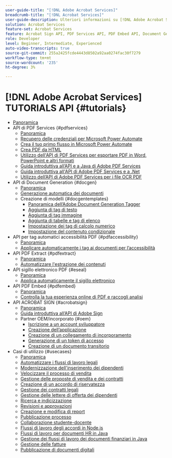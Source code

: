 ```yaml
---
user-guide-title: "[!DNL Adobe Acrobat Services]"
breadcrumb-title: "[!DNL Acrobat Services]"
user-guide-description: Ulteriori informazioni su [!DNL Adobe Acrobat Services]
solution: Acrobat Services
feature-set: Acrobat Services
feature: Acrobat Sign API, PDF Services API, PDF Embed API, Document Generation API, PDF Accessibility Auto-Tag API, PDF Electronic Seal API, PDF Extract API
role: Developer
level: Beginner, Intermediate, Experienced
auto-video-transcripts: true
source-git-commit: 255a2425fcde4443d8502a92aa0274fac30f7279
workflow-type: tm+mt
source-wordcount: '235'
ht-degree: 3%

---
```



# [!DNL Adobe Acrobat Services] TUTORIALS API {#tutorials}

+ [Panoramica](overview.md)
+ API di PDF Services {#pdfservices}
   + [Panoramica](pdfservices/overview-pdfservices.md)
   + [Recupero delle credenziali per Microsoft Power Automate](pdfservices/getting-credentials-power-automate.md)
   + [Crea il tuo primo flusso in Microsoft Power Automate](pdfservices/create-workflow-power-automate.md)
   + [Crea PDF da HTML](pdfservices/createpdffromhtml.md)
   + [Utilizzo dell&#39;API di PDF Services per esportare PDF in Word, PowerPoint e altri formati](pdfservices/exportpdf.md)
   + [Guida introduttiva all’API e a Java di Adobe PDF Services](pdfservices/gettingstartedjava.md)
   + [Guida introduttiva all&#39;API di Adobe PDF Services e a .Net](pdfservices/gettingstartednet.md)
   + [Utilizzo dell’API di Adobe PDF Services per i file OCR PDF](pdfservices/ocr.md)
+ API di Document Generation {#docgen}
   + [Panoramica](docgen/overview-docgen.md)
   + [Generazione automatica dei documenti](docgen/automate-doc-gen.md)
   + Creazione di modelli {#docgentemplates}
      + [Panoramica dell’Adobe Document Generation Tagger](docgen/taggeroverview.md)
      + [Aggiunta di tag di testo](docgen/taggeraddtexttags.md)
      + [Aggiunta di tag immagine](docgen/taggeraddimagetags.md)
      + [Aggiunta di tabelle e tag di elenco](docgen/taggertables.md)
      + [Impostazione dei tag di calcolo numerico](docgen/taggercalculations.md)
      + [Impostazione del contenuto condizionale](docgen/taggerconditional.md)
+ API per tag automatici accessibilità PDF {#pdfaccessibility}
   + [Panoramica](pdfaccessibility/overview-accessibility.md)
   + [Applicare automaticamente i tag ai documenti per l’accessibilità](pdfaccessibility/automatically-add-tags.md)
+ API PDF Extract {#pdfextract}
   + [Panoramica](pdfextract/overview-extract.md)
   + [Automatizzare l&#39;estrazione dei contenuti](pdfextract/automate-content-extraction.md)
+ API sigillo elettronico PDF {#eseal}
   + [Panoramica](pdfelectronicseal/overview-electronic-seal.md)
   + [Applica automaticamente il sigillo elettronico](pdfelectronicseal/automatically-apply-electronic-seal.md)
+ API PDF Embed {#pdfembed}
   + [Panoramica](pdfembed/overview-embed.md)
   + [Controlla la tua esperienza online di PDF e raccogli analisi](pdfembed/controlpdfexperience.md)
+ API ACROBAT SIGN {#acrobatsign}
   + [Panoramica](acrobatsign/overview-sign.md)
   + [Guida introduttiva all’API di Adobe Sign](acrobatsign/signapi.md)
   + Partner OEM/incorporato {#oem}
      + [Iscrizione a un account sviluppatore](acrobatsign/sign-up-developer-account.md)
      + [Creazione dell’applicazione](acrobatsign/creating-your-application.md)
      + [Creazione di un collegamento di incorporamento](acrobatsign/creating-an-embed-link.md)
      + [Generazione di un token di accesso](acrobatsign/generating-an-access-token.md)
      + [Creazione di un documento transitorio](acrobatsign/creating-a-transient-document.md)
+ Casi di utilizzo {#usecases}
   + [Panoramica](usecases/overview-usecases.md)
   + [Automatizzare i flussi di lavoro legali](usecases/automatelegalworkflows.md)
   + [Modernizzazione dell&#39;inserimento dei dipendenti](usecases/employeeonboarding.md)
   + [Velocizzare il processo di vendita](usecases/acceleratesales.md)
   + [Gestione delle proposte di vendita e dei contratti](usecases/sales.md)
   + [Creazione di un accordo di riservatezza](usecases/nda.md)
   + [Gestione dei contratti legali](usecases/legal.md)
   + [Gestione delle lettere di offerta dei dipendenti](usecases/offer.md)
   + [Ricerca e indicizzazione](usecases/searching.md)
   + [Revisioni e approvazioni](usecases/reviews.md)
   + [Creazione e modifica di report](usecases/reportcreation.md)
   + [Pubblicazione processo](usecases/jobposting.md)
   + [Collaborazione studente-docente](usecases/educationcollab.md)
   + [Flussi di lavoro degli accordi in Node.js](usecases/AgreementWorkflowsNodejs.md)
   + [Flussi di lavoro per documenti HR in Java](usecases/HRAgreementWorkflowsJava.md)
   + [Gestione dei flussi di lavoro dei documenti finanziari in Java](usecases/FinanceWorkflowsJava.md)
   + [Gestione delle fatture](usecases/invoices.md)
   + [Pubblicazione di documenti digitali](usecases/ddppdfembedapi.md)

